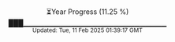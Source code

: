 <p align="center">
⏳Year Progress (11.25 %) <br>
███▁▁▁▁▁▁▁▁▁▁▁▁▁▁▁▁▁▁▁▁▁▁▁▁▁▁▁ <br>
<sub>Updated: Tue, 11 Feb 2025 01:39:17 GMT</sub>
</p>

